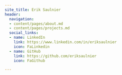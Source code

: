 ```yaml
---
site_title: Erik Saulnier
header:
  navigation:
  - content/pages/about.md
  - content/pages/projects.md
  social_links:
  - name: LinkedIn
    link: https://www.linkedin.com/in/eriksaulnier
    icon: FaLinkedin
  - name: GitHub
    link: https://github.com/eriksaulnier
    icon: FaGithub

---
```


